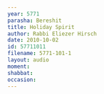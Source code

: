 ```yaml
---
year: 5771
parasha: Bereshit
title: Holiday Spirit
author: Rabbi Eliezer Hirsch
date: 2010-10-02
id: 57711011
filename: 5771-101-1
layout: audio
moment: 
shabbat: 
occasion: 
---
```

